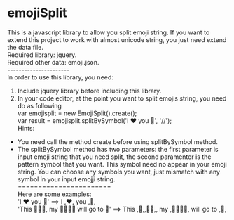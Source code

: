 # emojiSplit
This is a javascript library to allow you split emoji string. If you want to extend this project to work with almost unicode string, you just need extend the data file. <br/>
Required library: jquery.  
Required other data: emoji.json.  
----------------------  <br/>
In order to use this library, you need:
1) Include jquery library before including this library.
2) In your code editor, at the point you want to split emojis string, you need do as following  
var emojisplit = new EmojiSplit().create(); <br/>
var result = emojisplit.splitBySymbol('I ❤ you 💏', '//'); <br/> 
Hints:    <br/>
+ You need call the method create before using splitBySymbol method.
+ The splitBySymbol method has two parameters: the first parameter is input emoji string that you need split, the second paramenter is the pattern symbol that you want. This symbol need no appear in your emoji string. You can choose any symbols you want, just mismatch with any symbol in your input emojji string. <br/>
=======================   <br/>
Here are some examples:  <br/>
'I ❤ you 💏' ==> I ,❤, you ,💏, <br/>
'This 🎄🎅🏼, my 👨‍👩‍👧‍👦 will go to 🗽'  ==>  This ,🎄,,🎅🏼,, my ,👨‍👩‍👧‍👦, will go to ,🗽,
